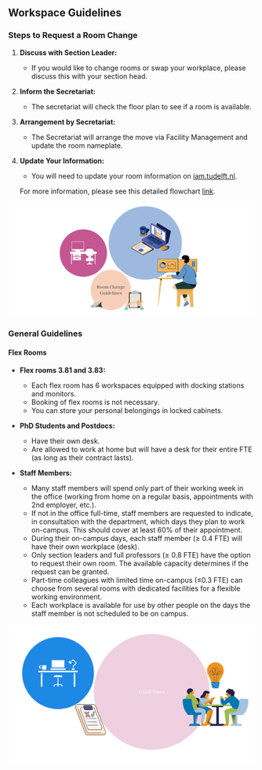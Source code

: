 ## Workspace Guidelines

### Steps to Request a Room Change

1. **Discuss with Section Leader:**
   - If you would like to change rooms or swap your workplace, please discuss this with your section head.

2. **Inform the Secretariat:**
   - The secretariat will check the floor plan to see if a room is available.

3. **Arrangement by Secretariat:**
   - The Secretariat will arrange the move via Facility Management and update the room nameplate.

4. **Update Your Information:**
   - You will need to update your room information on [iam.tudelft.nl]([https://iam.tudelft.nl/]).

   For more information, please see this detailed flowchart [link](#).
   
![General ](./Appendices/room-change-guidelines.png)

### General Guidelines

#### Flex Rooms

- **Flex rooms 3.81 and 3.83:**
  - Each flex room has 6 workspaces equipped with docking stations and monitors.
  - Booking of flex rooms is not necessary.
  - You can store your personal belongings in locked cabinets.

- **PhD Students and Postdocs:**
  - Have their own desk.
  - Are allowed to work at home but will have a desk for their entire FTE (as long as their contract lasts).

- **Staff Members:**
  - Many staff members will spend only part of their working week in the office (working from home on a regular basis, appointments with 2nd employer, etc.).
  - If not in the office full-time, staff members are requested to indicate, in consultation with the department, which days they plan to work on-campus. This should cover at least 60% of their appointment.
  - During their on-campus days, each staff member (≥ 0.4 FTE) will have their own workplace (desk).
  - Only section leaders and full professors (≥ 0.8 FTE) have the option to request their own room. The available capacity determines if the request can be granted.
  - Part-time colleagues with limited time on-campus (≤0.3 FTE) can choose from several rooms with dedicated facilities for a flexible working environment.
  - Each workplace is available for use by other people on the days the staff member is not scheduled to be on campus.
 
![General ](../../../figures/general-guidelines.png)


